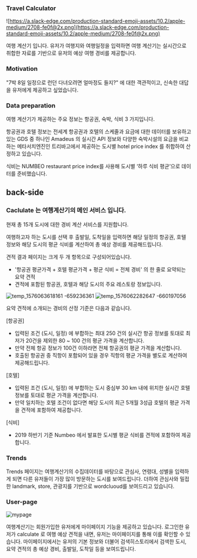 ### **Travel Calculator**

![https://a.slack-edge.com/production-standard-emoji-assets/10.2/apple-medium/2708-fe0f@2x.png](https://a.slack-edge.com/production-standard-emoji-assets/10.2/apple-medium/2708-fe0f@2x.png)

여행 계산기 입니다.
유저가 여행지와 여행일정을 입력하면 여행 계산기는 실시간으로 취합한 자료를 기반으로 유저의 예상 여행 경비를 제공합니다.

### **Motivation**

"7박 8일 일정으로 런던 다녀오려면 얼마정도 들지?" 에 대한 객관적이고, 신속한 대답을 유저에게 제공하고 싶었습니다.

### **Data preparation**

여행 계산기가 제공하는 주요 정보는 항공권, 숙박, 식비 3 가지입니다.

항공권과 호텔 정보는 전세계 항공권과 호텔의 스케줄과 요금에 대한 데이터를 보유하고 있는 GDS 중 하나인 Amadeus 의 실시간 API 정보와 다양한 숙박시설의 요금을 비교하는 메타서치엔진인 트리바고에서 제공하는 도시별 hotel price index 를 취합하여 산정하고 있습니다.

식비는 NUMBEO restaurant price index를 사용해 도시별 ‘하루 식비 평균’으로 데이터를 준비했습니다.

## **back-side**

### **Caclulate 는 여행계산기의 메인 서비스 입니다.**


현재 총 15개 도시에 대한 경비 계산 서비스를 지원합니다.

여행하고자 하는 도시를 선택 후 출발일, 도착일을 입력하면 해당 일정의 항공권, 호텔 정보와 해당 도시의 평균 식비를 계산하여 총 예상 경비를 제공해드립니다.

견적 결과 페이지는 크게 두 개 항목으로 구성되어있습니다.

- '항공권 평균가격 + 호텔 평균가격 + 평균 식비 = 전체 경비' 의 한 줄로 요약되는 요약 견적
- 견적에 포함된 항공권, 호텔과 해당 도시의 주요 레스토랑 정보입니다.

![temp_1576063618161 -659236361](https://user-images.githubusercontent.com/49752614/70617861-e26f5880-1c54-11ea-99f0-bfe3753036b2.gif)
![temp_1576062282647 -660197056](https://user-images.githubusercontent.com/49752614/70616366-9a026b80-1c51-11ea-8f65-9dc55dd3bd86.gif)


요약 견적에 소개되는 경비의 산정 기준은 다음과 같습니다.

[항공권]

- 입력된 조건 (도시, 일정) 에 부합하는 최대 250 건의 실시간 항공 정보를 토대로 최저가 20건을 제외한 80 ~ 100 건의 평균 가격을 계산합니다.
- 만약 전체 항공 정보가 100건 이하라면 전체 항공권의 평균 가격을 계산합니다.
- 호출된 항공권 중 직항이 포함되어 있을 경우 직항의 평균 가격을 별도로 계산하여 제공해드립니다.

[호텔]

- 입력된 조건 (도시, 일정) 에 부합하는 도시 중심부 30 km 내에 위치한 실시간 호텔 정보를 토대로 평균 가격을 계산합니다.
- 만약 일치하는 호텔 조건이 없다면 해당 도시의 최근 5개월 3성급 호텔의 평균 가격을 견적에 포함하여 제공합니다.

[식비]

- 2019 하반기 기준 Numbeo 에서 발표한 도시별 평균 식비를 견적에 포함하여 제공합니다.

### **Trends**

Trends 페이지는 여행계산기의 수집데이터를 바탕으로 관심사, 연령대, 성별을 입력하게 되면 다른 유저들이 가장 많이 방문하는 도시를 보여드립니다. 더하여 관심사와 밀접한 landmark, store, 관광지를 기반으로 wordcluoud를 보여드리고 있습니다.

### **User-page**
![mypage](https://user-images.githubusercontent.com/49752614/70615350-91a93100-1c4f-11ea-9404-d8464b191b71.gif)


여행계산기는 회원가입한 유저에게 마이페이지 기능을 제공하고 있습니다. 로그인한 유저가 calculate 로 여행 예상 견적을 내면, 유저는 마이페이지를 통해 이를 확인할 수 있습니다. 마이페이지에서는 유저의 기본 정보와 더불어 검색히스토리에서 검색한 도시, 요약 견적의 총 예상 경비, 출발일, 도착일 등을 보여드립니다.
